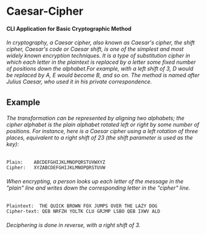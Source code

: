 # Caesar-Cipher 

#### CLI Application for Basic Cryptographic Method

###### In cryptography, a Caesar cipher, also known as Caesar's cipher, the shift cipher, Caesar's code or Caesar shift, is one of the simplest and most widely known encryption techniques. It is a type of substitution cipher in which each letter in the plaintext is replaced by a letter some fixed number of positions down the alphabet.For example, with a left shift of 3, D would be replaced by A, E would become B, and so on. The method is named after Julius Caesar, who used it in his private correspondence.

<h2>Example</h2>

###### The transformation can be represented by aligning two alphabets; the cipher alphabet is the plain alphabet rotated left or right by some number of positions. For instance, here is a Caesar cipher using a left rotation of three places, equivalent to a right shift of 23 (the shift parameter is used as the key):


    Plain:    ABCDEFGHIJKLMNOPQRSTUVWXYZ
    Cipher:   XYZABCDEFGHIJKLMNOPQRSTUVW


###### When encrypting, a person looks up each letter of the message in the "plain" line and writes down the corresponding letter in the "cipher" line.

    Plaintext:  THE QUICK BROWN FOX JUMPS OVER THE LAZY DOG
    Cipher-text: QEB NRFZH YOLTK CLU GRJMP LSBO QEB IXWV ALD

###### Deciphering is done in reverse, with a right shift of 3.
